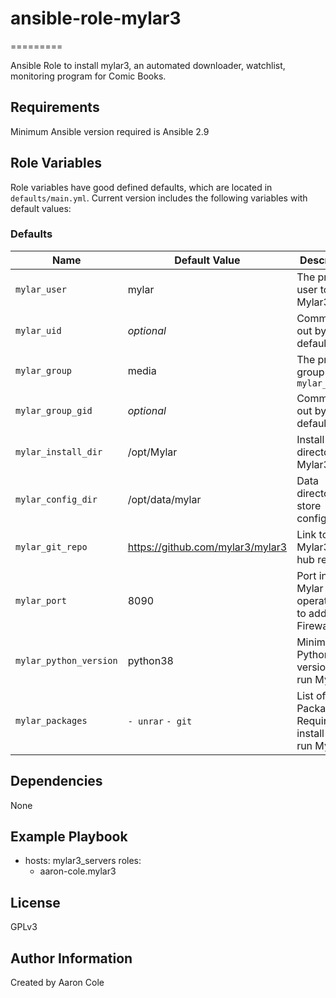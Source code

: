 # ansible-role-mylar3
 
=========

Ansible Role to install mylar3, an automated downloader, watchlist, monitoring program for Comic Books.

Requirements
------------

Minimum Ansible version required is Ansible 2.9

Role Variables
--------------
Role variables have good defined defaults, which are located in `defaults/main.yml`.
Current version includes the following variables with default values:

### Defaults
| Name               | Default Value | Description                  |
|--------------------|---------------|------------------------------|
| `mylar_user`       | mylar | The primary user to run Mylar3       |
| `mylar_uid`        | *optional* | Commented out by default |
| `mylar_group`      | media | The primary group for `mylar_user` |
| `mylar_group_gid`  | *optional* | Commented out by default |
| `mylar_install_dir` | /opt/Mylar | Install directory for Mylar3 |
| `mylar_config_dir` |  /opt/data/mylar | Data directory to store configuration |
| `mylar_git_repo` | https://github.com/mylar3/mylar3 | Link to the Mylar3 git hub repo |
| `mylar_port` | 8090 | Port in which Mylar operates on, to add to Firewalld |
| `mylar_python_version` | python38 | Minimum Python version to run Mylar |
| `mylar_packages` |   ```- unrar```  ```- git``` | List of Packages Required to install and run Mylar3 |

Dependencies
------------

None

Example Playbook
----------------

   - hosts: mylar3_servers
      roles:
        - aaron-cole.mylar3


License
-------

GPLv3

Author Information
------------------

Created by Aaron Cole

